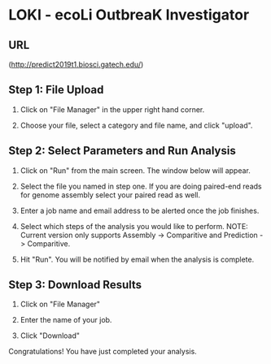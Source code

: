 # LOKI - ecoLi OutbreaK Investigator

## URL
(http://predict2019t1.biosci.gatech.edu/)

## Step 1: File Upload
1. Click on "File Manager" in the upper right hand corner.

2. Choose your file, select a category and file name, and click "upload".


## Step 2: Select Parameters and Run Analysis
1. Click on "Run" from the main screen. The window below will appear.

2. Select the file you named in step one. If you are doing paired-end reads for genome assembly select your paired read as well.

3. Enter a job name and email address to be alerted once the job finishes.

4. Select which steps of the analysis you would like to perform. NOTE: Current version only supports Assembly -> Comparitive and Prediction -> Comparitive.

5. Hit "Run". You will be notified by email when the analysis is complete.


## Step 3: Download Results

1. Click on "File Manager"

2. Enter the name of your job.

3. Click "Download"

Congratulations! You have just completed your analysis.
